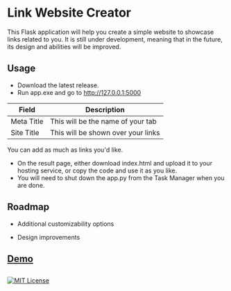 # Link Website Creator

This Flask application will help you create a simple website to showcase links related to you. It is still under development, meaning that in the future, its design and abilities will be improved.





## Usage

- Download the latest release.
- Run app.exe and go to http://127.0.0.1:5000


| Field        | Description                                    |
|--------------|------------------------------------------------|
| Meta Title   | This will be the name of your tab              |
| Site Title   | This will be shown over your links             |
    
You can add as much as links you'd like.  
- On the result page, either download index.html and upload it to your hosting service, or copy the code and use it as you like.
- You will need to shut down the app.py from the Task Manager when you are done.
## Roadmap

- Additional customizability options 

- Design improvements

## [Demo](https://gbudanur.github.io/link_website_generator_demo.html)

##
[![MIT License](https://img.shields.io/badge/License-MIT-green.svg)](https://choosealicense.com/licenses/mit/) 
